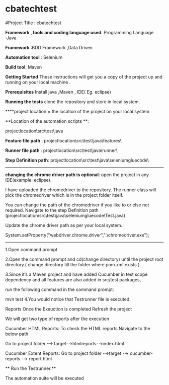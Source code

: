 # cbatechtest
#Project Title : cbatechtest

**Framework , tools and coding language used.**
Programming Language :Java

**Framework** :BDD Framework ,Data Driven

**Automation tool** : Selenium

**Build tool**: Maven

**Getting Started**
These instructions will get you a copy of the project up and running on your local machine .

**Prerequisites**
Install java ,Maven , IDE( Eg. eclipse)

**Running the tests**
clone the repository and store in local system.

****project location = the location of the project on your local system

**Location of the automation scripts **:

projectlocation\src\test\java

**Feature file path** : projectlocation\src\test\java\features\

**Runner file path** : projectlocation\src\test\java\runner\

**Step Definition path**: projectlocation\src\test\java\seleniumgluecode\

------------------------------------------------
**changing the chrome driver path is optional**:
open the project in any IDE(example: eclipse).

I have uploaded the chromedriver to the repository. The runner class will pick the chromedriver which is in the project folder itself.

You can change the path of the chromedriver if you like to or else not required. Navigate to the step Definition path (projectlocation\src\test\java\seleniumgluecode\Test.java)

Update the chrome driver path as per your local system.

System.setProperty("webdriver.chrome.driver",".\\chromedriver.exe");

------------------------------------------------
1.Open command prompt

2.Open the command prompt and cd(change directory) until the project root directory.( change directory till the folder where pom.xml exists )

3.Since it’s a Maven project and have added Cucumber in test scope dependency and all features are also added in src/test packages,

run the following command in the command prompt:

mvn test
4.You would notice that Testrunner file is executed.

Reports
Once the Exeuction is completed Refresh the project

We will get two type of reports after the execution

Cucumber HTML Reports:
To check the HTML reports Navigate to the below path

Go to project folder -→Target-→htmlreports-→index.html

Cucumber Extent Reports:
Go to project folder -→target -→ cucumber-reports -→ report.html



** Run the Testrunner.**

The automation suite will be executed 
